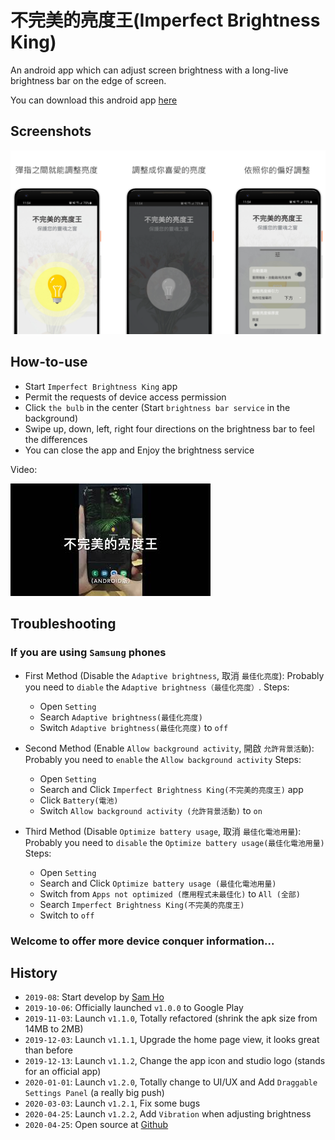 # 不完美的亮度王(Imperfect Brightness King)
An android app which can adjust screen brightness with a long-live brightness bar on the edge of screen.

You can download this android app [here](https://play.google.com/store/apps/details?id=net.rongsonho.brightnessking)

## Screenshots
![cover](https://github.com/shrimp509/BrightnessKing/blob/master/screenshots/cover.png)

## How-to-use
* Start `Imperfect Brightness King` app
* Permit the requests of device access permission
* Click `the bulb` in the center (Start `brightness bar service` in the background)
* Swipe up, down, left, right four directions on the brightness bar to feel the differences
* You can close the app and Enjoy the brightness service

Video:

[![video_cover](https://github.com/shrimp509/BrightnessKing/blob/master/screenshots/video_cover.jpg)](https://www.youtube.com/watch?v=9vQCDuek-m8)

## Troubleshooting

### If you are using `Samsung` phones
* First Method (Disable the `Adaptive brightness`, 取消 `最佳化亮度`):
Probably you need to `diable` the `Adaptive brightness（最佳化亮度）`.
Steps:
	* Open `Setting`
	* Search `Adaptive brightness(最佳化亮度)`
	* Switch `Adaptive brightness(最佳化亮度)` to `off`

* Second Method (Enable `Allow background activity`, 開啟 `允許背景活動`):
Probably you need to `enable` the `Allow background activity`
Steps:
	* Open `Setting`
	* Search and Click `Imperfect Brightness King(不完美的亮度王)` app
	* Click `Battery(電池)`
	* Switch `Allow background activity (允許背景活動)` to `on`

* Third Method (Disable `Optimize battery usage`, 取消 `最佳化電池用量`):
Probably you need to `disable` the `Optimize battery usage(最佳化電池用量)`
Steps:
	* Open `Setting`
	* Search and Click `Optimize battery usage (最佳化電池用量)`
	* Switch from `Apps not optimized (應用程式未最佳化)` to `All (全部)`
	* Search `Imperfect Brightness King(不完美的亮度王)`
	* Switch to `off`


### Welcome to offer more device conquer information...


## History
* `2019-08`: Start develop by [Sam Ho](http://imrongson.com/)
* `2019-10-06`: Officially launched `v1.0.0` to Google Play
* `2019-11-03`: Launch `v1.1.0`, Totally refactored (shrink the apk size from 14MB to 2MB)
* `2019-12-03`: Launch `v1.1.1`, Upgrade the home page view, it looks great than before
* `2019-12-13`: Launch `v1.1.2`, Change the app icon and studio logo (stands for an official app)
* `2020-01-01`: Launch `v1.2.0`, Totally change to UI/UX and Add `Draggable Settings Panel` (a really big push)
* `2020-03-03`: Launch `v1.2.1`, Fix some bugs
* `2020-04-25`: Launch `v1.2.2`, Add `Vibration` when adjusting brightness
* `2020-04-25`: Open source at [Github](https://github.com/shrimp509/BrightnessKing)
